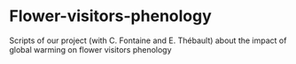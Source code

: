 # Flower-visitors-phenology
Scripts of our project (with C. Fontaine and E. Thébault) about the impact of global warming on flower visitors phenology
